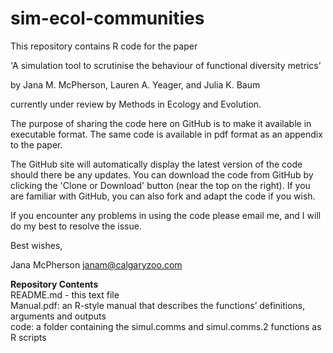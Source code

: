 # sim-ecol-communities

This repository contains R code for the paper

'A simulation tool to scrutinise the behaviour of functional diversity metrics'

by Jana M. McPherson, Lauren A. Yeager, and Julia K. Baum

currently under review by Methods in Ecology and Evolution. 


The purpose of sharing the code here on GitHub is to make it available in executable format. The same code is available in pdf format as an appendix to the paper.

The GitHub site will automatically display the latest version of the code should there be any updates. You can download the code from GitHub by clicking the 'Clone or Download' button (near the top on the right). If you are familiar with GitHub, you can also fork and adapt the code if you wish.

If you encounter any problems in using the code please email me, and I will do my best to resolve the issue. 

Best wishes,

Jana McPherson
janam@calgaryzoo.com

**Repository Contents**  
README.md - this text file  
Manual.pdf: an R-style manual that describes the functions’ definitions, arguments and outputs  
code: a folder containing the simul.comms and simul.comms.2 functions as R scripts  
